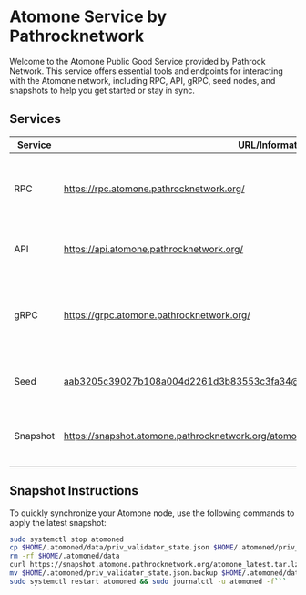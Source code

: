 # Atomone Service by Pathrocknetwork

Welcome to the Atomone Public Good Service provided by Pathrock Network. This service offers essential tools and endpoints for interacting with the Atomone network, including RPC, API, gRPC, seed nodes, and snapshots to help you get started or stay in sync.

## Services

| Service  | URL/Information                                                     | Description                                                         |
|----------|---------------------------------------------------------------------|---------------------------------------------------------------------|
| RPC      | https://rpc.atomone.pathrocknetwork.org/                            | Remote Procedure Call endpoint for interacting with the Atomone blockchain. |
| API      | https://api.atomone.pathrocknetwork.org/                            | RESTful API for accessing Atomone network data.                     |
| gRPC     | https://grpc.atomone.pathrocknetwork.org/                           | gRPC endpoint for efficient, low-latency communication with the Atomone network. |
| Seed     | aab3205c39027b108a004d2261d3b83553c3fa34@seed.atomone.pathrocknetwork.org:36656 | Seed node for peer discovery in the Atomone network.                |
| Snapshot | https://snapshot.atomone.pathrocknetwork.org/atomone_latest.tar.lz4 | Latest snapshot of the Atomone blockchain for quick synchronization. |

## Snapshot Instructions

To quickly synchronize your Atomone node, use the following commands to apply the latest snapshot:

```bash
sudo systemctl stop atomoned
cp $HOME/.atomoned/data/priv_validator_state.json $HOME/.atomoned/priv_validator_state.json.backup
rm -rf $HOME/.atomoned/data
curl https://snapshot.atomone.pathrocknetwork.org/atomone_latest.tar.lz4 | lz4 -dc - | tar -xf - -C $HOME/.atomoned
mv $HOME/.atomoned/priv_validator_state.json.backup $HOME/.atomoned/data/priv_validator_state.json
sudo systemctl restart atomoned && sudo journalctl -u atomoned -f```

